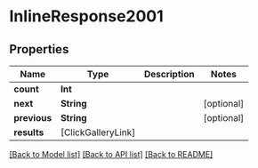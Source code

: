 # InlineResponse2001

## Properties

Name | Type | Description | Notes
------------ | ------------- | ------------- | -------------
**count** | **Int** |  | 
**next** | **String** |  | [optional] 
**previous** | **String** |  | [optional] 
**results** | [ClickGalleryLink] |  | 

[[Back to Model list]](../#documentation-for-models) [[Back to API list]](../#documentation-for-api-endpoints) [[Back to README]](../)


